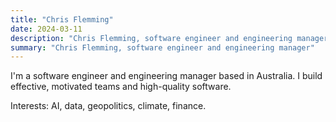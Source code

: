 ```yaml
---
title: "Chris Flemming"
date: 2024-03-11
description: "Chris Flemming, software engineer and engineering manager"
summary: "Chris Flemming, software engineer and engineering manager"
---
```


I'm a software engineer and engineering manager based in Australia. I build effective, motivated teams and high-quality software.

Interests: AI, data, geopolitics, climate, finance.
